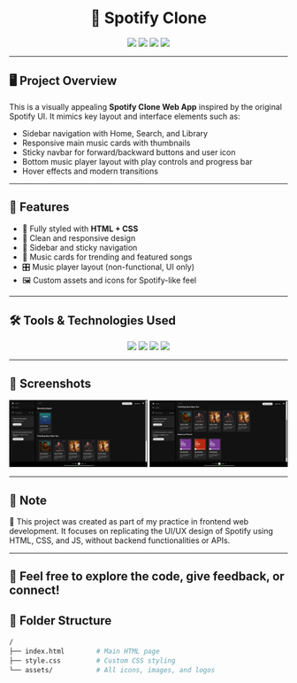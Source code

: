 <h1 align="center">🎵 Spotify Clone</h1>

<p align="center">
  <img src="https://img.shields.io/badge/HTML-E34F26?style=for-the-badge&logo=html5&logoColor=white"/>
  <img src="https://img.shields.io/badge/CSS-1572B6?style=for-the-badge&logo=css3&logoColor=white"/>
  <img src="https://img.shields.io/badge/JavaScript-F7DF1E?style=for-the-badge&logo=javascript&logoColor=black"/>
  <img src="https://img.shields.io/badge/Responsive-Yes-green?style=for-the-badge"/>
</p>

---

## 🖥️ Project Overview

This is a visually appealing **Spotify Clone Web App** inspired by the original Spotify UI. It mimics key layout and interface elements such as:

- Sidebar navigation with Home, Search, and Library
- Responsive main music cards with thumbnails
- Sticky navbar for forward/backward buttons and user icon
- Bottom music player layout with play controls and progress bar
- Hover effects and modern transitions

---

## 🚀 Features

- 🎨 Fully styled with **HTML + CSS**
- 📱 Clean and responsive design
- 🧭 Sidebar and sticky navigation
- 📂 Music cards for trending and featured songs
- 🎛️ Music player layout (non-functional, UI only)
- 🖼️ Custom assets and icons for Spotify-like feel

---

## 🛠️ Tools & Technologies Used

<p align="center">
  <img src="https://img.shields.io/badge/HTML5-E34F26?style=for-the-badge&logo=html5&logoColor=white"/>
  <img src="https://img.shields.io/badge/CSS3-1572B6?style=for-the-badge&logo=css3&logoColor=white"/>
  <img src="https://img.shields.io/badge/JavaScript-ES6-F7DF1E?style=for-the-badge&logo=javascript&logoColor=black"/>
  <img src="https://img.shields.io/badge/Font_Awesome-339AF0?style=for-the-badge&logo=fontawesome&logoColor=white"/>
</p>

---

## 📸 Screenshots

<div align="center">
  <img src="assets/screenshot1.png" alt="Page 1" width="250" />
  <img src="assets/screenshot2.png" alt="Page 2" width="250" />
</div>

---

## 📌 Note
🧪 This project was created as part of my practice in frontend web development. It focuses on replicating the UI/UX design of Spotify using HTML, CSS, and JS, without backend functionalities or APIs.

---

## 🙌 Feel free to explore the code, give feedback, or connect!

## 📂 Folder Structure

```bash
/
├── index.html        # Main HTML page
├── style.css         # Custom CSS styling
└── assets/           # All icons, images, and logos
